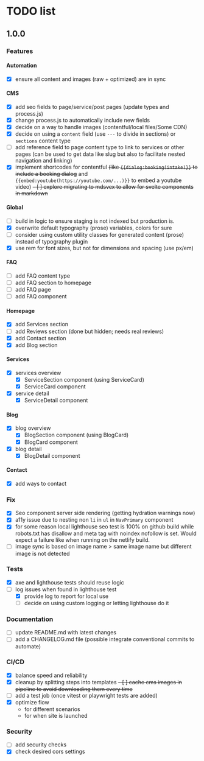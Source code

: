 # TODO list

## 1.0.0

### Features

#### Automation

- [x] ensure all content and images (raw + optimized) are in sync

#### CMS

- [x] add seo fields to page/service/post pages (update types and process.js)
- [x] change process.js to automatically include new fields
- [x] decide on a way to handle images (contentful/local files/Some CDN)
- [x] decide on using a `content` field (use `---` to divide in sections) or 
  `sections` content type
- [ ] add reference field to page content type to link to services or other 
  pages (can be used to get data like slug but also to facilitate nested 
  navigation and linking)
- [x] implement shortcodes for contentful ~~(like `{{dialog:booking(intake)}}` to 
  include a booking dialog~~ and `{{embed:youtube(https://youtube.com/...)}}` 
  to embed a youtube video)
~~- [ ] explore migrating to mdsvex to allow for svelte components in markdown~~

#### Global

- [ ] build in logic to ensure staging is not indexed but production is.
- [x] overwrite default typography (prose) variables, colors for sure
- [ ] consider using custom utility classes for generated content (prose) 
  instead of typography plugin
- [x] use rem for font sizes, but not for dimensions and spacing (use px/em)

#### FAQ

- [ ] add FAQ content type
- [ ] add FAQ section to homepage
- [ ] add FAQ page
- [ ] add FAQ component

#### Homepage

- [x] add Services section
- [ ] add Reviews section (done but hidden; needs real reviews)
- [x] add Contact section
- [x] add Blog section

#### Services

- [x] services overview
  - [x] ServiceSection component (using ServiceCard)
  - [x] ServiceCard component
- [x] service detail
  - [x] ServiceDetail component

#### Blog

- [x] blog overview
  - [x] BlogSection component (using BlogCard)
  - [x] BlogCard component
- [x] blog detail
  - [x] BlogDetail component

#### Contact

- [x] add ways to contact

### Fix

- [x] Seo component server side rendering (getting hydration warnings now)
- [x] a11y issue due to nesting non `li` in `ul` in `NavPrimary` component
- [x] for some reason local lighthouse seo test is 100% on github build while 
  robots.txt has disallow and meta tag with noindex nofollow is set. Would 
  expect a failure like when running on the netlify build.
- [ ] image sync is based on image name > same image name but different 
  image is not detected

### Tests

- [x] axe and lighthouse tests should reuse logic
- [ ] log issues when found in lighthouse test
  - [x] provide log to report for local use
  - [ ] decide on using custom logging or letting lighthouse do it

### Documentation

- [ ] update README.md with latest changes
- [ ] add a CHANGELOG.md file (possible integrate conventional commits to 
  automate)

### CI/CD

- [x] balance speed and reliability
- [x] cleanup by splitting steps into templates
~~- [ ] cache cms images in pipeline to avoid downloading them every time~~
- [ ] add a test job (once vitest or playwright tests are added)
- [x] optimize flow
	- for different scenarios
    - for when site is launched

### Security

- [ ] add security checks
- [x] check desired cors settings
